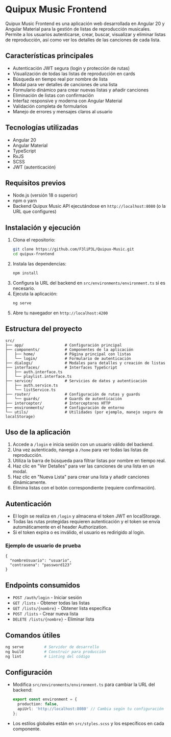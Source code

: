 # Quipux Music Frontend

Quipux Music Frontend es una aplicación web desarrollada en Angular 20 y Angular Material para la gestión de listas de reproducción musicales. Permite a los usuarios autenticarse, crear, buscar, visualizar y eliminar listas de reproducción, así como ver los detalles de las canciones de cada lista.

## Características principales

- Autenticación JWT segura (login y protección de rutas)
- Visualización de todas las listas de reproducción en cards
- Búsqueda en tiempo real por nombre de lista
- Modal para ver detalles de canciones de una lista
- Formulario dinámico para crear nuevas listas y añadir canciones
- Eliminación de listas con confirmación
- Interfaz responsive y moderna con Angular Material
- Validación completa de formularios
- Manejo de errores y mensajes claros al usuario

## Tecnologías utilizadas

- Angular 20
- Angular Material
- TypeScript
- RxJS
- SCSS
- JWT (autenticación)

## Requisitos previos

- Node.js (versión 18 o superior)
- npm o yarn
- Backend Quipux Music API ejecutándose en `http://localhost:8080` (o la URL que configures)

## Instalación y ejecución

1. Clona el repositorio:
   ```bash
   git clone https://github.com/F3liP3L/Quipux-Music.git
   cd quipux-frontend
   ```
2. Instala las dependencias:
   ```bash
   npm install
   ```
3. Configura la URL del backend en `src/environments/environment.ts` si es necesario.
4. Ejecuta la aplicación:
   ```bash
   ng serve
   ```
5. Abre tu navegador en `http://localhost:4200`

## Estructura del proyecto

```
src/
├── app/                  # Configuración principal
├── components/           # Componentes de la aplicación
│   ├── home/             # Página principal con listas
│   └── login/            # Formulario de autenticación
├── dialogs/              # Modales para detalles y creación de listas
├── interfaces/           # Interfaces TypeScript
│   ├── auth.interface.ts
│   └── playlist.interface.ts
├── service/              # Servicios de datos y autenticación
│   ├── auth.service.ts
│   └── listService.ts
├── router/               # Configuración de rutas y guards
│   └── guards/           # Guards de autenticación
├── interceptor/          # Interceptores HTTP
├── environments/         # Configuración de entorno
└── utils/                # Utilidades (por ejemplo, manejo seguro de localStorage)
```

## Uso de la aplicación

1. Accede a `/login` e inicia sesión con un usuario válido del backend.
2. Una vez autenticado, navega a `/home` para ver todas las listas de reproducción.
3. Utiliza la barra de búsqueda para filtrar listas por nombre en tiempo real.
4. Haz clic en "Ver Detalles" para ver las canciones de una lista en un modal.
5. Haz clic en "Nueva Lista" para crear una lista y añadir canciones dinámicamente.
6. Elimina listas con el botón correspondiente (requiere confirmación).

## Autenticación

- El login se realiza en `/login` y almacena el token JWT en localStorage.
- Todas las rutas protegidas requieren autenticación y el token se envía automáticamente en el header Authorization.
- Si el token expira o es inválido, el usuario es redirigido al login.

### Ejemplo de usuario de prueba

```
{
  "nombreUsuario": "usuario",
  "contrasena": "password123"
}
```

## Endpoints consumidos

- `POST /auth/login` - Iniciar sesión
- `GET /lists` - Obtener todas las listas
- `GET /lists/{nombre}` - Obtener lista específica
- `POST /lists` - Crear nueva lista
- `DELETE /lists/{nombre}` - Eliminar lista

## Comandos útiles

```bash
ng serve         # Servidor de desarrollo
ng build         # Construir para producción
ng lint          # Linting del código
```

## Configuración

- Modifica `src/environments/environment.ts` para cambiar la URL del backend:
  ```typescript
  export const environment = {
    production: false,
    apiUrl: 'http://localhost:8080' // Cambia según tu configuración
  };
  ```
- Los estilos globales están en `src/styles.scss` y los específicos en cada componente.
